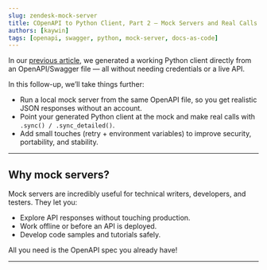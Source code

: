```yaml
---
slug: zendesk-mock-server
title: COpenAPI to Python Client, Part 2 — Mock Servers and Real Calls
authors: [kaywin]
tags: [openapi, swagger, python, mock-server, docs-as-code]
---
```


In our [previous article](https://kaywina.github.io/docs-layer/blog/zendesk-python-client), we generated a working Python client directly from an OpenAPI/Swagger file — all without needing credentials or a live API.

In this follow-up, we’ll take things further:
- Run a local mock server from the same OpenAPI file, so you get realistic JSON responses without an account.
- Point your generated Python client at the mock and make real calls with `.sync() / .sync_detailed()`.
- Add small touches (retry + environment variables) to improve security, portability, and stability. 

---

## Why mock servers?

Mock servers are incredibly useful for technical writers, developers, and testers. They let you:
- Explore API responses without touching production.
- Work offline or before an API is deployed.
- Develop code samples and tutorials safely.

All you need is the OpenAPI spec you already have!

---